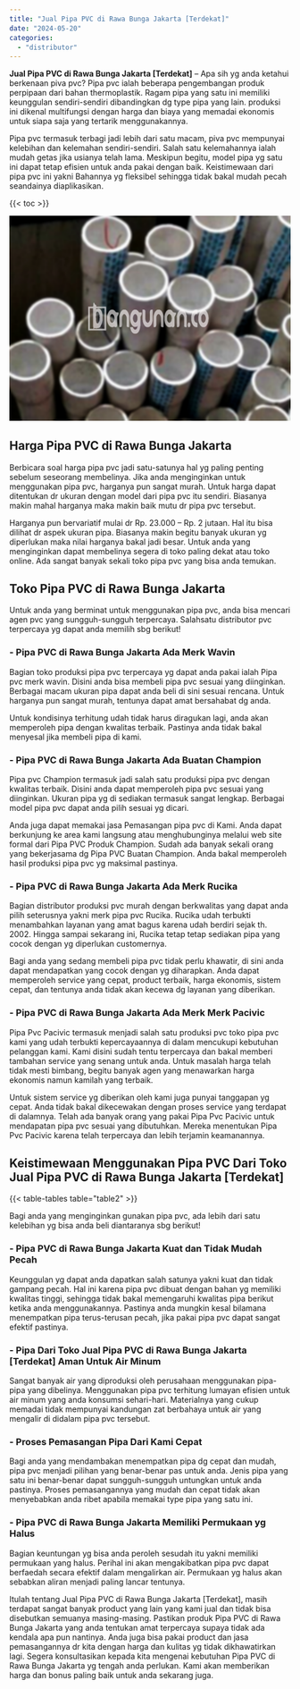 ```yaml
---
title: "Jual Pipa PVC di Rawa Bunga Jakarta [Terdekat]"
date: "2024-05-20"
categories: 
  - "distributor"
---
```


**Jual Pipa PVC di Rawa Bunga Jakarta \[Terdekat\]** – Apa sih yg anda ketahui berkenaan piva pvc? Pipa pvc ialah beberapa pengembangan produk perpipaan dari bahan thermoplastik. Ragam pipa yang satu ini memiliki keunggulan sendiri-sendiri dibandingkan dg type pipa yang lain. produksi ini dikenal multifungsi dengan harga dan biaya yang memadai ekonomis untuk siapa saja yang tertarik menggunakannya.

Pipa pvc termasuk terbagi jadi lebih dari satu macam, piva pvc mempunyai kelebihan dan kelemahan sendiri-sendiri. Salah satu kelemahannya ialah mudah getas jika usianya telah lama. Meskipun begitu, model pipa yg satu ini dapat tetap efisien untuk anda pakai dengan baik. Keistimewaan dari pipa pvc ini yakni Bahannya yg fleksibel sehingga tidak bakal mudah pecah seandainya diaplikasikan.

{{< toc >}}

![Jual Pipa PVC di Rawa Bunga Jakarta [Terdekat]](/images/jaul-pipa-pvc-36.png)

## Harga Pipa PVC di Rawa Bunga Jakarta

Berbicara soal harga pipa pvc jadi satu-satunya hal yg paling penting sebelum seseorang membelinya. Jika anda menginginkan untuk menggunakan pipa pvc, harganya pun sangat murah. Untuk harga dapat ditentukan dr ukuran dengan model dari pipa pvc itu sendiri. Biasanya makin mahal harganya maka makin baik mutu dr pipa pvc tersebut.

Harganya pun bervariatif mulai dr Rp. 23.000 – Rp. 2 jutaan. Hal itu bisa dilihat dr aspek ukuran pipa. Biasanya makin begitu banyak ukuran yg diperlukan maka nilai harganya bakal jadi besar. Untuk anda yang menginginkan dapat membelinya segera di toko paling dekat atau toko online. Ada sangat banyak sekali toko pipa pvc yang bisa anda temukan.

## Toko Pipa PVC di Rawa Bunga Jakarta

Untuk anda yang berminat untuk menggunakan pipa pvc, anda bisa mencari agen pvc yang sungguh-sungguh terpercaya. Salahsatu distributor pvc terpercaya yg dapat anda memilih sbg berikut!

### \- Pipa PVC di Rawa Bunga Jakarta Ada Merk Wavin

Bagian toko produksi pipa pvc terpercaya yg dapat anda pakai ialah Pipa pvc merk wavin. Disini anda bisa membeli pipa pvc sesuai yang diinginkan. Berbagai macam ukuran pipa dapat anda beli di sini sesuai rencana. Untuk harganya pun sangat murah, tentunya dapat amat bersahabat dg anda.

Untuk kondisinya terhitung udah tidak harus diragukan lagi, anda akan memperoleh pipa dengan kwalitas terbaik. Pastinya anda tidak bakal menyesal jika membeli pipa di kami.

### \- Pipa PVC di Rawa Bunga Jakarta Ada Buatan Champion

Pipa pvc Champion termasuk jadi salah satu produksi pipa pvc dengan kwalitas terbaik. Disini anda dapat memperoleh pipa pvc sesuai yang diinginkan. Ukuran pipa yg di sediakan termasuk sangat lengkap. Berbagai model pipa pvc dapat anda pilih sesuai yg dicari.

Anda juga dapat memakai jasa Pemasangan pipa pvc di Kami. Anda dapat berkunjung ke area kami langsung atau menghubunginya melalui web site formal dari Pipa PVC Produk Champion. Sudah ada banyak sekali orang yang bekerjasama dg Pipa PVC Buatan Champion. Anda bakal memperoleh hasil produksi pipa pvc yg maksimal pastinya.

### \- Pipa PVC di Rawa Bunga Jakarta Ada Merk Rucika

Bagian distributor produksi pvc murah dengan berkwalitas yang dapat anda pilih seterusnya yakni merk pipa pvc Rucika. Rucika udah terbukti menambahkan layanan yang amat bagus karena udah berdiri sejak th. 2002. Hingga sampai sekarang ini, Rucika tetap tetap sediakan pipa yang cocok dengan yg diperlukan customernya.

Bagi anda yang sedang membeli pipa pvc tidak perlu khawatir, di sini anda dapat mendapatkan yang cocok dengan yg diharapkan. Anda dapat memperoleh service yang cepat, product terbaik, harga ekonomis, sistem cepat, dan tentunya anda tidak akan kecewa dg layanan yang diberikan.

### \- Pipa PVC di Rawa Bunga Jakarta Ada Merk Merk Pacivic

Pipa Pvc Pacivic termasuk menjadi salah satu produksi pvc toko pipa pvc kami yang udah terbukti kepercayaannya di dalam mencukupi kebutuhan pelanggan kami. Kami disini sudah tentu terpercaya dan bakal memberi tambahan service yang senang untuk anda. Untuk masalah harga telah tidak mesti bimbang, begitu banyak agen yang menawarkan harga ekonomis namun kamilah yang terbaik.

Untuk sistem service yg diberikan oleh kami juga punyai tanggapan yg cepat. Anda tidak bakal dikecewakan dengan proses service yang terdapat di dalamnya. Telah ada banyak orang yang pakai Pipa Pvc Pacivic untuk mendapatan pipa pvc sesuai yang dibutuhkan. Mereka menentukan Pipa Pvc Pacivic karena telah terpercaya dan lebih terjamin keamanannya.

## Keistimewaan Menggunakan Pipa PVC Dari Toko Jual Pipa PVC di Rawa Bunga Jakarta \[Terdekat\]

{{< table-tables table="table2" >}}

Bagi anda yang menginginkan gunakan pipa pvc, ada lebih dari satu kelebihan yg bisa anda beli diantaranya sbg berikut!

### \- Pipa PVC di Rawa Bunga Jakarta Kuat dan Tidak Mudah Pecah

Keunggulan yg dapat anda dapatkan salah satunya yakni kuat dan tidak gampang pecah. Hal ini karena pipa pvc dibuat dengan bahan yg memiliki kwalitas tinggi, sehingga tidak bakal memengaruhi kwalitas pipa berikut ketika anda menggunakannya. Pastinya anda mungkin kesal bilamana menempatkan pipa terus-terusan pecah, jika pakai pipa pvc dapat sangat efektif pastinya.

### \- Pipa Dari Toko Jual Pipa PVC di Rawa Bunga Jakarta \[Terdekat\] Aman Untuk Air Minum

Sangat banyak air yang diproduksi oleh perusahaan menggunakan pipa-pipa yang dibelinya. Menggunakan pipa pvc terhitung lumayan efisien untuk air minum yang anda konsumsi sehari-hari. Materialnya yang cukup memadai tidak mempunyai kandungan zat berbahaya untuk air yang mengalir di didalam pipa pvc tersebut.

### \- Proses Pemasangan Pipa Dari Kami Cepat

Bagi anda yang mendambakan menempatkan pipa dg cepat dan mudah, pipa pvc menjadi pilihan yang benar-benar pas untuk anda. Jenis pipa yang satu ini benar-benar dapat sungguh-sungguh untungkan untuk anda pastinya. Proses pemasangannya yang mudah dan cepat tidak akan menyebabkan anda ribet apabila memakai type pipa yang satu ini.

### \- Pipa PVC di Rawa Bunga Jakarta Memiliki Permukaan yg Halus

Bagian keuntungan yg bisa anda peroleh sesudah itu yakni memiliki permukaan yang halus. Perihal ini akan mengakibatkan pipa pvc dapat berfaedah secara efektif dalam mengalirkan air. Permukaan yg halus akan sebabkan aliran menjadi paling lancar tentunya.

Itulah tentang Jual Pipa PVC di Rawa Bunga Jakarta \[Terdekat\], masih terdapat sangat banyak product yang lain yang kami jual dan tidak bisa disebutkan semuanya masing-masing. Pastikan produk Pipa PVC di Rawa Bunga Jakarta yang anda tentukan amat terpercaya supaya tidak ada kendala apa pun nantinya. Anda juga bisa pakai product dan jasa pemasangannya dr kita dengan harga dan kulitas yg tidak dikhawatirkan lagi. Segera konsultasikan kepada kita mengenai kebutuhan Pipa PVC di Rawa Bunga Jakarta yg tengah anda perlukan. Kami akan memberikan harga dan bonus paling baik untuk anda sekarang juga.
